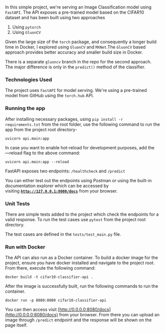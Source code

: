 In this simple project, we're serving an Image Classification model using `FastAPI`. The API exposes a pre-trained model based on the CIFAR10 dataset and has been built using two approaches

1. Using `pytorch`
2. Using `GluonCV`

Given the large size of the `torch` package, and consequently a longer build time in Docker, I explored using  `GluonCV` and `MXNet`.The `GluonCV` based approach provides better accuracy and smaller build size in Docker.

There is a separate `gluoncv` branch in the repo for the second approach. The major difference is only in the `predict()` method of the classifier.

### Technologies Used

The project uses  `FastAPI`  for model serving. We're using a pre-trained model from GitHub using the `torch.hub` API.

### Running the app

After installing necessary packages, using `pip install -r requirements.txt` from the root folder, use the following command to run the app from the project root directory-

`uvicorn api.main:app`

In case you want to enable hot-reload for development purposes, add the —reload flag to the above command:

`uvicorn api.main:app --reload`

FastAPI exposes two endpoints: `/healthcheck` and `/predict`

You can either test out the endpoints using Postman or using the built-in documentation explorer which can be accessed by visiting **[`http://127.0.0.1:8000/docs`](http://127.0.0.1:8000/docs)** from your browser.

### Unit Tests

There are simple tests added to the project which check the endpoints for a valid response. To run the test cases use `pytest` from the project root directory.

The test cases are defined in the `tests/test_main.py` file.

### Run with Docker

The API can also run as a Docker container. To build a docker image for the project, ensure you have docker installed and navigate to the project root. From there, execute the following command:

`docker build -t cifar10-classifier-api .`

After the image is successfully built, run the following commands to run the container.

`docker run -p 8080:8080 cifar10-classifier-api`

You can then access visit [http://0.0.0.0:8080/docs](http://0.0.0.0:8080/docs) from your browser.  From there you can upload an image through `/predict` endpoint and the response will be shown on the page itself.